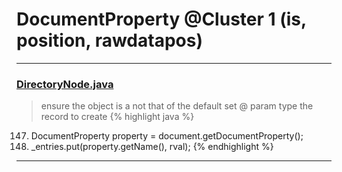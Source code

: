 # DocumentProperty @Cluster 1 (is, position, rawdatapos)

***

### [DirectoryNode.java](https://searchcode.com/codesearch/view/15642286/)
> ensure the object is a not that of the default set @ param type the record to create 
{% highlight java %}
147. DocumentProperty property = document.getDocumentProperty();
152. _entries.put(property.getName(), rval);
{% endhighlight %}

***

